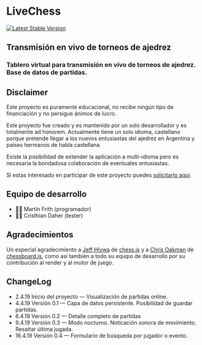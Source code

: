 # LiveChess

[![Latest Stable Version](https://livechess.glitch.me/img/knightpawn.png)](https://livechess.glitch.me)

## Transmisión en vivo de torneos de ajedrez
### Tablero virtual para transmisión en vivo de torneos de ajedrez. Base de datos de partidas.

## Disclaimer

Este proyecto es puramente educacional, no recibe ningún tipo de financiación y no persigue ánimos de lucro.

Este proyecto fue creado y es mantenido por un solo desarrollador y es totalmente ad honorem. Actualmente tiene un solo idioma, castellano porque pretende llegar a los nuevos entusiastas del ajedrez en Argentina y países hermanos de habla castellana. 

Existe la posibilidad de extender la aplicación a multi-idioma pero es necesaria la bondadosa colaboración de eventuales entusiastas.

Si estas interesado en participar de este proyecto puedes <a href="mailto:overlemonsoft@gmail.com?Subject=Hola, Quiero colaborar con el proyecto LiveChess">solicitarlo aquí</a>.

## Equipo de desarrollo
- 👨🏻‍ ‍Martín Frith (programador)
- ‍👨🏻‍ ‍Cristhian Daher (tester)

## Agradecimientos
Un especial agradecimiento a <a href="https://github.com/jhlywa">Jeff Hlywa</a> de <a href="https://github.com/jhlywa/chess.js">chess.js</a> y a <a href="https://github.com/oakmac">Chris Oakman</a> de <a href="https://github.com/oakmac/chessboardjs">chessboard.js</a>, como así también a todo su equipo de desarrollo por su contribución al render y al motor de juego. 

## ChangeLog

- 2.4.19 Inicio del proyecto — Visualización de partidas online.
- 4.4.19 Versión 0.1 — Capa de datos persistente. Posibilidad de guardar partidas.</li>
- 6.4.19 Versión 0.2 — Detalle completo de partidas
- 9.4.19 Versión 0.3 — Modo nocturno. Noticación sonora de movimiento. Resaltar última jugada.
- 16.4.19 Versión 0.4 — Formulario de búsqueda por jugador o evento.